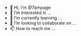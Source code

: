 - 👋 Hi, I’m @7ampage
- 👀 I’m interested in ...
- 🌱 I’m currently learning ...
- 💞️ I’m looking to collaborate on ...
- 📫 How to reach me ...

<!---
7ampage/7ampage is a ✨ special ✨ repository because its `README.md` (this file) appears on your GitHub profile.
You can click the Preview link to take a look at your changes.
--->
